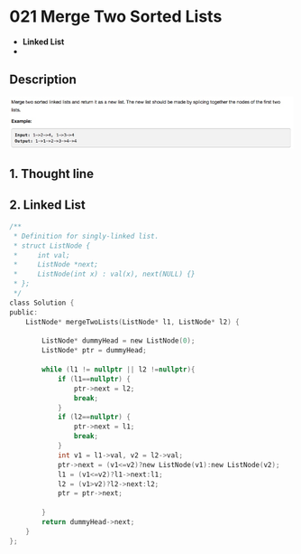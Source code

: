 # 021 Merge Two Sorted Lists

- **Linked List**
- 
## Description
![IMAGE](resources/B8EF19559C6501375FB4C520A2018F20.jpg)

## 1. Thought line

## 2. Linked List

```c
/**
 * Definition for singly-linked list.
 * struct ListNode {
 *     int val;
 *     ListNode *next;
 *     ListNode(int x) : val(x), next(NULL) {}
 * };
 */
class Solution {
public:
    ListNode* mergeTwoLists(ListNode* l1, ListNode* l2) {
        
        ListNode* dummyHead = new ListNode(0);
        ListNode* ptr = dummyHead;
        
        while (l1 != nullptr || l2 !=nullptr){
            if (l1==nullptr) {
                ptr->next = l2;
                break;
            }
            if (l2==nullptr) {
                ptr->next = l1;
                break;
            }
            int v1 = l1->val, v2 = l2->val;
            ptr->next = (v1<=v2)?new ListNode(v1):new ListNode(v2);
            l1 = (v1<=v2)?l1->next:l1;
            l2 = (v1>v2)?l2->next:l2;
            ptr = ptr->next;
            
        }
        return dummyHead->next;
    }
};
```

